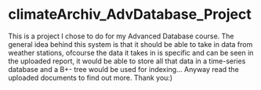 # climateArchiv_AdvDatabase_Project

This is a project I chose to do for my Advanced Database course.
The general idea behind this system is that it should be able to take in data from weather stations, ofcourse the data it takes in is specific and can be seen in the uploaded report, it would be able to store all that data in a time-series database and a B+- tree would be used for indexing... Anyway read the uploaded documents to find out more.
Thank you:)
